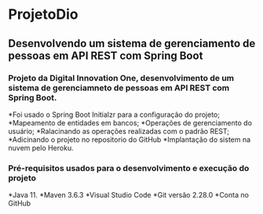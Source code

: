 # ProjetoDio
<h2> Desenvolvendo um sistema de gerenciamento de pessoas em API REST com Spring Boot</h2>
<h3>Projeto da Digital Innovation One, desenvolvimento de um sistema de gerenciamneto de pessoas
em API REST com Spring Boot.</h3

*Foi usado o Spring Boot Initialzr para a configuração do projeto; <br>
*Mapeamento de entidades em bancos;
*Operações de gerenciamento do usuário;
*Ralacinando as operações realizadas com o padrão REST;
*Adicinando o projeto no repositorio do GitHub
*Implantação do sistem na nuvem pelo Heroku.

<h3>Pré-requisitos usados para o desenvolvimento e execução do projeto</h3>
*Java 11.
*Maven 3.6.3
*Visual Studio Code
*Git versão 2.28.0 
*Conta no GitHub
